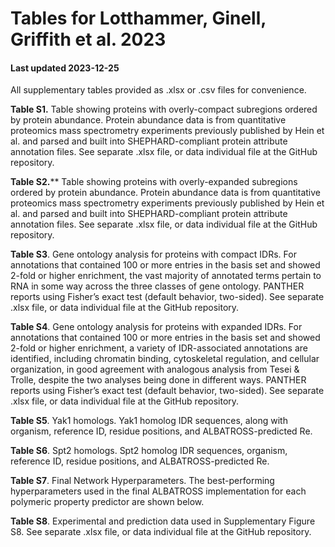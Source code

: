 # Tables for Lotthammer, Ginell, Griffith et al. 2023
#### Last updated 2023-12-25


All supplementary tables provided as .xlsx or .csv files for convenience. 

**Table S1.** Table showing proteins with overly-compact subregions ordered by protein abundance.
Protein abundance data is from quantitative proteomics mass spectrometry experiments previously published by Hein et al. and parsed and built into SHEPHARD-compliant protein attribute annotation files. See separate .xlsx file, or data individual file at the GitHub repository.

**Table S2.**** Table showing proteins with overly-expanded subregions ordered by protein abundance.
Protein abundance data is from quantitative proteomics mass spectrometry experiments previously published by Hein et al. and parsed and built into SHEPHARD-compliant protein attribute annotation files. See separate .xlsx file, or data individual file at the GitHub repository.

**Table S3**. Gene ontology analysis for proteins with compact IDRs. For annotations that contained 100 or more entries in the basis set and showed 2-fold or higher enrichment, the vast majority of annotated terms pertain to RNA in some way across the three classes of gene ontology. PANTHER reports using Fisher’s exact test (default behavior, two-sided). See separate .xlsx file, or data individual file at the GitHub repository.

**Table S4**. Gene ontology analysis for proteins with expanded IDRs. For annotations that contained 100 or more entries in the basis set and showed 2-fold or higher enrichment, a variety of IDR-associated annotations are identified, including chromatin binding, cytoskeletal regulation, and cellular organization, in good agreement with analogous analysis from Tesei & Trolle, despite the two analyses being done in different ways. PANTHER reports using Fisher’s exact test (default behavior, two-sided). See separate .xlsx file, or data individual file at the GitHub repository.

**Table S5**. Yak1 homologs. Yak1 homolog IDR sequences, along with organism, reference ID, residue positions, and ALBATROSS-predicted Re.

**Table S6**. Spt2 homologs. Spt2 homolog IDR sequences, organism, reference ID, residue positions, and ALBATROSS-predicted Re.

**Table S7**. Final Network Hyperparameters. The best-performing hyperparameters used in the final ALBATROSS implementation for each polymeric property predictor are shown below.

**Table S8**. Experimental and prediction data used in Supplementary Figure S8. See separate .xlsx file, or data individual file at the GitHub repository.


